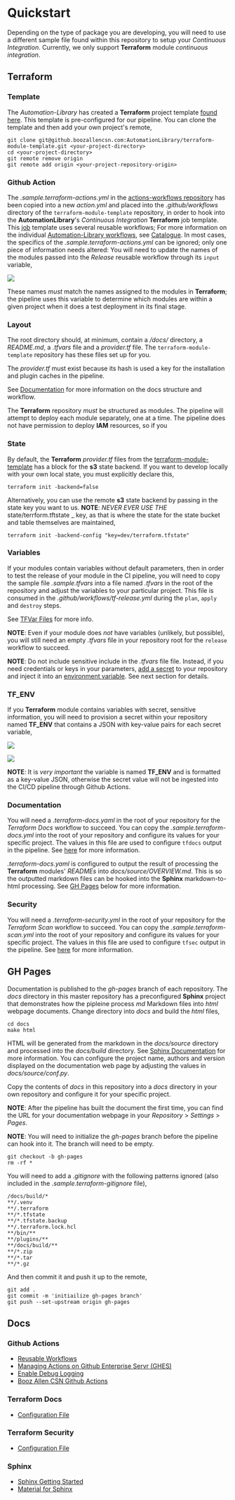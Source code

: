 # Quickstart

Depending on the type of package you are developing, you will need to use a different sample file found within this repository to setup your _Continuous Integration_. Currently, we only support **Terraform** module _continuous integration_. 

## Terraform

### Template

The _Automation-Library_ has created a **Terraform** project template [found here](https://github.boozallencsn.com/AutomationLibrary/terraform-module-template). This template is pre-configured for our pipeline. You can clone the template and then add your own project's remote,

```shell
git clone git@github.boozallencsn.com:AutomationLibrary/terraform-module-template.git <your-project-directory>
cd <your-project-directory>
git remote remove origin
git remote add origin <your-project-repository-origin>
```
### Github Action

The _.sample.terraform-actions.yml_ in the [actions-workflows repository](https://github.boozallencsn.com/AutomationLibrary/actions-workflows) has been copied into a new _action.yml_ and placed into the _.github/workflows_ directory of the `terraform-module-template` repository, in order to hook into the **AutomationLibrary**'s _Continuous Integration_ **Terraform** job template. This [job](https://docs.github.com/en/actions/using-jobs/using-jobs-in-a-workflow) template uses several reusable workflows; For more information on the individual [Automation-Library workflows](https://docs.github.com/en/actions/using-workflows/about-workflows), see [Catalogue](./CATALOGUE.md). In most cases, the specifics of the _.sample.terraform-actions.yml_ can be ignored; only one piece of information needs altered: You will need to update the names of the modules passed into the _Release_ reusable workflow through its `input` variable,

![](./assets/module_input.png)

These names _must_ match the names assigned to the modules in **Terraform**; the pipeline uses this variable to determine which modules are within a given project when it does a test deployment in its final stage.

### Layout

The root directory should, at minimum, contain a _/docs/_ directory, a _README.md_, a _.tfvars_ file and a _provider.tf_ file. The `terraform-module-template` repository has these files set up for you. 

The _provider.tf_ must exist because its hash is used a key for the installation and plugin caches in the pipeline. 

See [Documentation](#documentation) for more information on the docs structure and workflow.

The **Terraform** repository _must_ be structured as modules. The pipeline will attempt to deploy each module separately, one at a time. The pipeline does not have permission to deploy **IAM** resources, so if you 

### State 

By default, the  **Terraform** _provider.tf_ files from the [terraform-module-template](https://github.boozallencsn.com/AutomationLibrary/terraform-module-template) has a block for the **s3** state backend. If you want to develop locally with your own local state, you must explicitly declare this,

```shell
terraform init -backend=false
```

Alternatively, you can use the remote **s3** state backend by passing in the state key you want to us. **NOTE**: _NEVER EVER USE THE_ state/terrform.tftstate _ key, as that is where the state for the state bucket and table themselves are maintained,

```shell
terraform init -backend-config "key=dev/terraform.tfstate"
```
### Variables

If your modules contain variables without default parameters, then in order to test the release of your module in the CI pipeline, you will need to copy the sample file _.sample.tfvars_ into a file named _.tfvars_ in the root of the repository and adjust the variables to your particular project. This file is consumed in the _.github/workflows/tf-release.yml_ during the `plan`, `apply` and `destroy` steps.

See [TFVar Files](https://www.terraform.io/language/values/variables#variable-definitions-tfvars-files) for more info. 

**NOTE**: Even if your module does _not_ have variables (unlikely, but possible), you will still need an empty _.tfvars_ file in your repository root for the `release` workflow to succeed.

**NOTE**: Do not include sensitive include in the _.tfvars_ file file. Instead, if you need credentials or keys in your parameters, [add a secret](https://docs.github.com/en/actions/security-guides/encrypted-secrets) to your repository and inject it into an [environment variable](https://docs.github.com/en/actions/using-workflows/workflow-syntax-for-github-actions#jobsjob_idstepsenv). See next section for details.

### TF_ENV

If you **Terraform** module contains variables with secret, sensitive information, you will need to provision a secret within your repository named **TF_ENV** that contains a JSON with key-value pairs for each secret variable,

![](assets/create_secret.png)

![](assets/define_secret.png)

**NOTE**: It is _very important_ the variable is named **TF_ENV** and is formatted as a key-value JSON, otherwise the secret value will not be ingested into the CI/CD pipeline through Github Actions.

### Documentation

You will need a _.terraform-docs.yaml_ in the root of your repository for the _Terraform Docs_ workflow to succeed. You can copy the _.sample.terraform-docs.yml_ into the root of your repository and configure its values for your specific project. The values in this file are used to configure `tfdocs` output in the pipeline. See [here](https://terraform-docs.io/user-guide/configuration/) for more information.

_.terraform-docs.yaml_ is configured to output the result of processing the **Terraform** modules' _READMEs_ into _docs/source/OVERVIEW.md_. This is so the outputted markdown files can be hooked into the **Sphinx** markdown-to-html processing. See [GH Pages](#gh-pages) below for more information.

### Security

You will need a _.terraform-security.yml_ in the root of your repository for the _Terraform Scan_ workflow to succeed. You can copy the _.sample.terraform-scan.yml_ into the root of your repository and configure its values for your specific project. The values in this file are used to configure `tfsec` output in the pipeline. See [here](https://aquasecurity.github.io/tfsec/v1.27.6/guides/configuration/config/) for more information.

## GH Pages

Documentation is published to the _gh-pages_ branch of each repository. The _docs_ directory in this master repository has a preconfigured **Sphinx** project that demonstrates how the pipleine process _md_ Markdown files into _html_ webpage documents. Change directory into _docs_ and build the _html_ files,

```shell
cd docs
make html
```

HTML will be generated from the markdown in the _docs/source_ directory and processed into the _docs/build_ directory. See [Sphinx Documentation](https://www.sphinx-doc.org/en/master/usage/quickstart.htm) for more information. You can configure the project name, authors and version displayed on the documentation web page by adjusting the values in _docs/source/conf.py_.

Copy the contents of _docs_ in this repository into a _docs_ directory in your own repository and configure it for your specific project.

**NOTE**: After the pipeline has built the document the first time, you can find the URL for your documentation webpage in your _Repository_ > _Settings_ > _Pages_.

**NOTE**: You will need to initialize the _gh-pages_ branch before the pipeline can hook into it. The branch will need to be empty.

```shell
git checkout -b gh-pages
rm -rf *
```

You will need to add a _.gitignore_ with the following patterns ignored (also included in the _.sample.terraform-gitignore_ file),

```
/docs/build/*
**/.venv
**/.terraform
**/*.tfstate
**/*.tfstate.backup
**/.terraform.lock.hcl
**/bin/**
**/plugins/**
**/docs/build/**
**/*.zip
**/*.tar
**/*.gz
```

And then commit it and push it up to the remote,

```shell
git add . 
git commit -m 'initiailize gh-pages branch'
git push --set-upstream origin gh-pages
```


## Docs
### Github Actions
- [Reusable Workflows](https://docs.github.com/en/actions/using-workflows/reusing-workflows#using-inputs-and-secrets-in-a-reusable-workflow)
- [Managing Actions on Github Enterprise Servr (GHES)](https://docs.github.com/en/enterprise-server@3.5/admin/github-actions/managing-access-to-actions-from-githubcom/about-using-actions-in-your-enterprise)
- [Enable Debug Logging](https://docs.github.com/en/actions/monitoring-and-troubleshooting-workflows/enabling-debug-logging)
- [Booz Allen CSN Github Actions](https://github.boozallencsn.com/actions)
### Terraform Docs
- [Configuration File](https://terraform-docs.io/user-guide/configuration/)
### Terraform Security
- [Configuration File](https://aquasecurity.github.io/tfsec/v1.27.6/guides/configuration/config/)
### Sphinx
- [Sphinx Getting Started](https://www.sphinx-doc.org/en/master/usage/quickstart.html)
- [Material for Sphinx](https://bashtage.github.io/sphinx-material/)
  